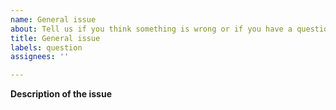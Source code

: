 ```yaml
---
name: General issue
about: Tell us if you think something is wrong or if you have a question
title: General issue
labels: question
assignees: ''

---
```


**Description of the issue**

<!-- Please explain briefly what is the problem.-->

